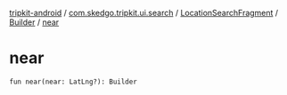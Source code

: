 [tripkit-android](../../../index.md) / [com.skedgo.tripkit.ui.search](../../index.md) / [LocationSearchFragment](../index.md) / [Builder](index.md) / [near](./near.md)

# near

`fun near(near: LatLng?): Builder`